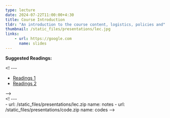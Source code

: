 ```yaml
---
type: lecture
date: 2024-07-22T11:00:00+4:30
title: Course Introduction
tldr: "An introduction to the course content, logistics, policies and"
thumbnail: /static_files/presentations/lec.jpg
links: 
    - url: https://google.com
      name: slides  
---
```

**Suggested Readings:**

<! ---  
- [Readings 1](http://example.com)
- [Readings 2](http://example.com)
  
-->  
 <! ---               
    - url: /static_files/presentations/lec.zip
      name: notes
    - url: /static_files/presentations/code.zip
      name: codes
    -->  
